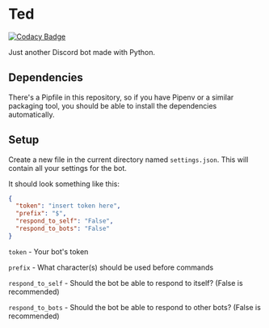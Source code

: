 # Ted

[![Codacy Badge](https://api.codacy.com/project/badge/Grade/751b2896576a4dd4b339a5e5fe7bc6f4)](https://app.codacy.com/manual/AlexTheJPEG/ted?utm_source=github.com&utm_medium=referral&utm_content=AlexTheJPEG/ted&utm_campaign=Badge_Grade_Settings)

Just another Discord bot made with Python.

## Dependencies

There's a Pipfile in this repository, so if you have Pipenv or a similar packaging tool, you should be able to install the dependencies automatically.

## Setup

Create a new file in the current directory named `settings.json`. This will contain all your settings for the bot.

It should look something like this:

```json
{
  "token": "insert token here",
  "prefix": "$",
  "respond_to_self": "False",
  "respond_to_bots": "False"
}
```

`token` - Your bot's token

`prefix` - What character(s) should be used before commands

`respond_to_self` - Should the bot be able to respond to itself? (False is recommended)

`respond_to_bots` - Should the bot be able to respond to other bots? (False is recommended)
